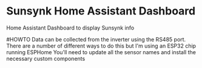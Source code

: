 # Sunsynk Home Assistant Dashboard
Home Assistant Dashboard to display Sunsynk info

#HOWTO
Data can be collected from the inverter using the RS485 port. There are a number of different ways to do this but I'm using an ESP32 chip running ESPHome
You'll need to update all the sensor names and install the necessary custom components
